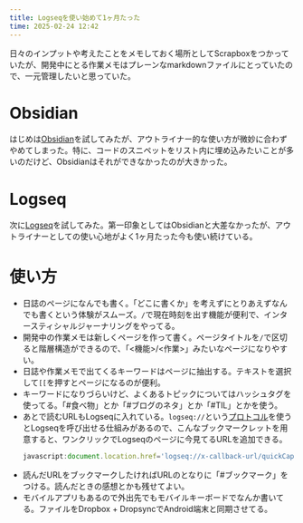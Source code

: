 ```yaml
---
title: Logseqを使い始めて1ヶ月たった
time: 2025-02-24 12:42
---
```


日々のインプットや考えたことをメモしておく場所としてScrapboxをつかっていたが、開発中にとる作業メモはプレーンなmarkdownファイルにとっていたので、一元管理したいと思っていた。

# Obsidian
はじめは[Obsidian](https://obsidian.md/)を試してみたが、アウトライナー的な使い方が微妙に合わずやめてしまった。特に、コードのスニペットをリスト内に埋め込みたいことが多いのだけど、Obsidianはそれができなかったのが大きかった。

# Logseq
次に[Logseq](https://logseq.com/)を試してみた。第一印象としてはObsidianと大差なかったが、アウトライナーとしての使い心地がよく1ヶ月たった今も使い続けている。

# 使い方
- 日誌のページになんでも書く。「どこに書くか」を考えずにとりあえずなんでも書くという体験がスムーズ。`/`で現在時刻を出す機能が便利で、インタースティシャルジャーナリングをやってる。
- 開発中の作業メモは新しくページを作って書く。ページタイトルを`/`で区切ると階層構造ができるので、「<機能>/<作業>」みたいなページになりやすい。
- 日誌や作業メモで出てくるキーワードはページに抽出する。テキストを選択して`[[`を押すとページになるのが便利。
- キーワードになりづらいけど、よくあるトピックについてはハッシュタグを使ってる。「#食べ物」とか「#ブログのネタ」とか「#TIL」とかを使う。
- あとで読むURLもLogseqに入れている。`logseq://`という[プロトコル](https://docs.logseq.com/#/page/Logseq%20Protocol)を使うとLogseqを呼び出せる仕組みがあるので、こんなブックマークレットを用意すると、ワンクリックでLogseqのページに今見てるURLを追加できる。
  ```javascript
  javascript:document.location.href='logseq://x-callback-url/quickCapture?url='+document.location.href+'&title='+document.title+'&page=Read+it+later&append=true'
  ```
- 読んだURLをブックマークしたければURLのとなりに「#ブックマーク」をつける。読んだときの感想とかも残せてよい。
- モバイルアプリもあるので外出先でもモバイルキーボードでなんか書いてる。ファイルをDropbox + DropsyncでAndroid端末と同期させてる。

